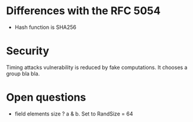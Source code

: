 # Differences with the RFC 5054

+ Hash function is SHA256

# Security

Timing attacks vulnerability is reduced by fake computations. It chooses a
group bla bla.

# Open questions

+ field elements size ? a & b. Set to RandSize = 64

